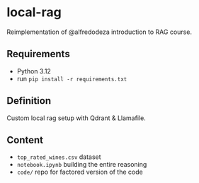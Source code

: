 # local-rag
Reimplementation of @alfredodeza introduction to RAG course.

## Requirements

* Python 3.12
* run `pip install -r requirements.txt`

## Definition

Custom local rag setup with Qdrant & Llamafile.

## Content

* `top_rated_wines.csv` dataset
* `notebook.ipynb` building the entire reasoning
* `code/` repo for factored version of the code
